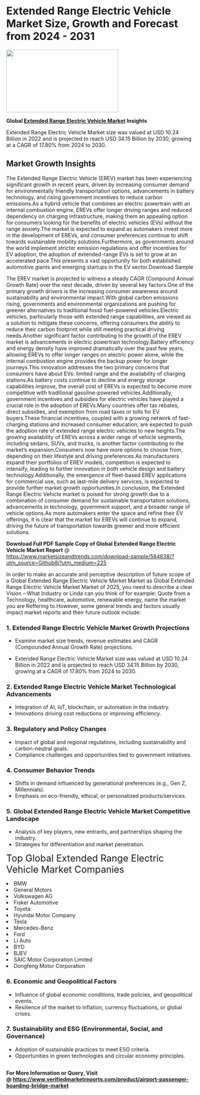 <H1>Extended Range Electric Vehicle Market Size, Growth and Forecast from 2024 - 2031</H1><img class="aligncenter size-medium wp-image-584254" src="https://thirdeyenews.in/wp-content/uploads/2024/09/Global-Market-Research-300x168.jpeg" alt="" width="300" height="168" /><p><strong>Global&nbsp;<a href="https://www.marketsizeandtrends.com/download-sample/584638/?utm_source=Github8j?utm_medium=225">Extended Range Electric Vehicle Market</a> Insights</strong></p><p>Extended Range Electric Vehicle Market size was valued at USD 10.24 Billion in 2022 and is projected to reach USD 34.15 Billion by 2030, growing at a CAGR of 17.80% from 2024 to 2030.</p><p><h2>Market Growth Insights</h2> <p>The Extended Range Electric Vehicle (EREV) market has been experiencing significant growth in recent years, driven by increasing consumer demand for environmentally friendly transportation options, advancements in battery technology, and rising government incentives to reduce carbon emissions.As a hybrid vehicle that combines an electric powertrain with an internal combustion engine, EREVs offer longer driving ranges and reduced dependency on charging infrastructure, making them an appealing option for consumers looking for the benefits of electric vehicles (EVs) without the range anxiety.The market is expected to expand as automakers invest more in the development of EREVs, and consumer preferences continue to shift towards sustainable mobility solutions.Furthermore, as governments around the world implement stricter emission regulations and offer incentives for EV adoption, the adoption of extended-range EVs is set to grow at an accelerated pace.This presents a vast opportunity for both established automotive giants and emerging startups in the EV sector.Download Sample</p> <p>The EREV market is projected to witness a steady CAGR (Compound Annual Growth Rate) over the next decade, driven by several key factors.One of the primary growth drivers is the increasing consumer awareness around sustainability and environmental impact.With global carbon emissions rising, governments and environmental organizations are pushing for greener alternatives to traditional fossil fuel-powered vehicles.Electric vehicles, particularly those with extended range capabilities, are viewed as a solution to mitigate these concerns, offering consumers the ability to reduce their carbon footprint while still meeting practical driving needs.Another significant factor contributing to the growth of the EREV market is advancements in electric powertrain technology.Battery efficiency and energy density have improved dramatically over the past few years, allowing EREVs to offer longer ranges on electric power alone, while the internal combustion engine provides the backup power for longer journeys.This innovation addresses the two primary concerns that consumers have about EVs: limited range and the availability of charging stations.As battery costs continue to decline and energy storage capabilities improve, the overall cost of EREVs is expected to become more competitive with traditional gasoline-powered vehicles.Additionally, government incentives and subsidies for electric vehicles have played a crucial role in the adoption of EREVs.Many countries offer tax rebates, direct subsidies, and exemption from road taxes or tolls for EV buyers.These financial incentives, coupled with a growing network of fast-charging stations and increased consumer education, are expected to push the adoption rate of extended range electric vehicles to new heights.The growing availability of EREVs across a wider range of vehicle segments, including sedans, SUVs, and trucks, is another factor contributing to the market’s expansion.Consumers now have more options to choose from, depending on their lifestyle and driving preferences.As manufacturers expand their portfolios of EREV models, competition is expected to intensify, leading to further innovation in both vehicle design and battery technology.Additionally, the emergence of fleet-based EREV applications for commercial use, such as last-mile delivery services, is expected to provide further market growth opportunities.In conclusion, the Extended Range Electric Vehicle market is poised for strong growth due to a combination of consumer demand for sustainable transportation solutions, advancements in technology, government support, and a broader range of vehicle options.As more automakers enter the space and refine their EV offerings, it is clear that the market for EREVs will continue to expand, driving the future of transportation towards greener and more efficient solutions.</p><p><span class=""><strong>Download Full PDF Sample Copy of Global Extended Range Electric Vehicle Market Report</strong> @ <a href="https://www.marketsizeandtrends.com/download-sample/584638/?utm_source=Github8j?utm_medium=225" target="_blank">https://www.marketsizeandtrends.com/download-sample/584638/?utm_source=Github8j?utm_medium=225</a></span></p><p>In order to make an accurate and perceptive description of future scope of a Global&nbsp;Extended Range Electric Vehicle Market Market as Global&nbsp;Extended Range Electric Vehicle Market Market of 2025, you need to describe a clear Vision &ndash; What Industry or Linda can you think of for example: Quote from a Technology, healthcare, automotive, renewable energy, name the market you are Reffering to.However, some general trends and factors usually impact market reports and their future outlook include:</p><h3>1.&nbsp;<strong>Extended Range Electric Vehicle Market Growth Projections</strong></h3><ul><li>Examine market size trends, revenue estimates and CAGR (Compounded Annual Growth Rate) projections.</li><li><p>Extended Range Electric Vehicle Market size was valued at USD 10.24 Billion in 2022 and is projected to reach USD 34.15 Billion by 2030, growing at a CAGR of 17.80% from 2024 to 2030.</p></li></ul><h3>2.&nbsp;<strong>Extended Range Electric Vehicle Market Technological Advancements</strong></h3><ul><li>Integration of AI, IoT, blockchain, or automation in the industry.</li><li>Innovations driving cost reductions or improving efficiency.</li></ul><h3>3.&nbsp;<strong>Regulatory and Policy Changes</strong></h3><ul><li>Impact of global and regional regulations, including sustainability and carbon-neutral goals.</li><li>Compliance challenges and opportunities tied to government initiatives.</li></ul><h3>4.&nbsp;<strong>Consumer Behavior Trends</strong></h3><ul><li>Shifts in demand influenced by generational preferences (e.g., Gen Z, Millennials).</li><li>Emphasis on eco-friendly, ethical, or personalized products/services.</li></ul><h3>5.&nbsp;<strong>Global Extended Range Electric Vehicle Market Competitive Landscape</strong></h3><ul><li>Analysis of key players, new entrants, and partnerships shaping the industry.</li><li>Strategies for differentiation and market penetration.</li></ul><p data-pm-slice="1 1 []"><span style="color: inherit; font-family: inherit; font-size: 25px;">Top Global Extended Range Electric Vehicle Market Companies</span></p><div class="" data-test-id=""><p><li>BMW</li><li> General Motors</li><li> Volkswagen AG</li><li> Fisker Automotive</li><li> Toyota</li><li> Hyundai Motor Company</li><li> Tesla</li><li> Mercedes-Benz</li><li> Ford</li><li> Li Auto</li><li> BYD</li><li> BJEV</li><li> SAIC Motor Corporation Limited</li><li> Dongfeng Motor Corporation</li></p></div><h3>6.&nbsp;<strong>Economic and Geopolitical Factors</strong></h3><ul><li>Influence of global economic conditions, trade policies, and geopolitical events.</li><li>Resilience of the market to inflation, currency fluctuations, or global crises.</li></ul><h3>7.&nbsp;<strong>Sustainability and ESG (Environmental, Social, and Governance)</strong></h3><ul><li>Adoption of sustainable practices to meet ESG criteria.</li><li>Opportunities in green technologies and circular economy principles.</li></ul><h2><strong style="font-size: 14px;">For More Information or Query, Visit @&nbsp;</strong><a style="background-color: #ffffff; font-size: 14px;" href="https://www.marketsizeandtrends.com/report/extended-range-electric-vehicle-market/" target="_blank">https://www.verifiedmarketreports.com/product/airport-passenger-boarding-bridge-market</a></h2>